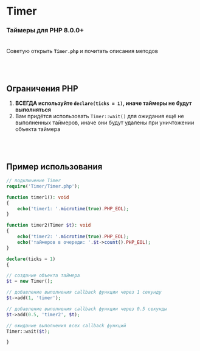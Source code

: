 # Timer
### Таймеры для PHP 8.0.0+<br><br>

Советую открыть **`Timer.php`** и почитать описания методов

<br><br>
## Ограничения PHP
1. **ВСЕГДА используйте `declare(ticks = 1)`, иначе таймеры не будут выполняться**
2. Вам придётся использовать `Timer::wait()` для ожидания ещё не выполненных таймеров, иначе они будут удалены при уничтожении объекта таймера

<br><br>
## Пример использования
```php
// подключение Timer
require('Timer/Timer.php');

function timer1(): void
{
	echo('timer1: '.microtime(true).PHP_EOL);
}

function timer2(Timer $t): void
{
	echo('timer2: '.microtime(true).PHP_EOL);
    echo('таймеров в очереди: '.$t->count().PHP_EOL);
}

declare(ticks = 1)
{

// создание объекта таймера
$t = new Timer();

// добавление выполнения callback функции через 1 секунду
$t->add(1, 'timer');

// добавление выполнения callback функции через 0.5 секунды
$t->add(0.5, 'timer2', $t);

// ожидание выполнения всех callback функций
Timer::wait($t);

}
```
